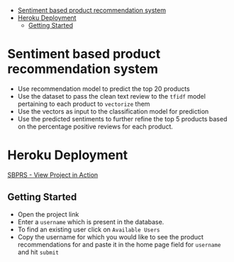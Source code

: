 
- [Sentiment based product recommendation system](#sentiment-based-product-recommendation-system)
- [Heroku Deployment](#heroku-deployment)
  - [Getting Started](#getting-started)

# Sentiment based product recommendation system

- Use recommendation model to predict the top 20 products
- Use the dataset to pass the clean text review to the `tfidf` model pertaining to each product to `vectorize` them
- Use the vectors as input to the classification model for prediction
- Use the predicted sentiments to further refine the top 5 products based on the percentage positive reviews for each product.

# Heroku Deployment
[SBPRS - View Project in Action](https://capstone-sbprs-jay.herokuapp.com/)

## Getting Started
- Open the project link
- Enter a `username` which is present in the database.
- To find an existing user click on `Available Users`
- Copy the username for which you would like to see the product recommendations for and paste it in the home page field for `username` and hit `submit`

